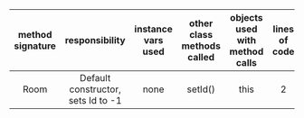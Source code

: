 | method signature | responsibility | instance vars used | other class methods called | objects used with method calls | lines of code |
|:----------:|:--------------:|:------------------:|:--------------------------:|:------------------------------:|:-------------:|
|Room|Default constructor, sets Id to -1| none | setId() | this | 2
